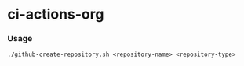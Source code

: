 # ci-actions-org

### Usage

```shell
./github-create-repository.sh <repository-name> <repository-type>
```
